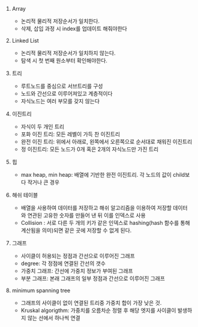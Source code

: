 1. Array

   - 논리적 물리적 저장순서가 일치한다.
   - 삭제, 삽입 과정 시 index를 업데이트 해줘야한다

2. Linked List

   - 논리적 물리적 저장순서가 일치하지 않는다.
   - 탐색 시 첫 번째 원소부터 확인해야한다.

3. 트리

   - 루트노드를 중심으로 서브트리를 구성
   - 노드와 간선으로 이루어져있고 계층적이다
   - 자식노드는 여러 부모를 갖지 않는다

4. 이진트리

   - 자식이 두 개인 트리
   - 포화 이진 트리: 모든 레벨이 가득 찬 이진트리
   - 완전 이진 트리: 위에서 아래로, 왼쪽에서 오른쪽으로 순서대로 채워진 이진트리
   - 정 이진트리: 모든 노드가 0개 혹은 2개의 자식노드만 가진 트리

5. 힙

   - max heap, min heap: 배열에 기반한 완전 이진트리. 각 노드의 값이 child보다 작거나 큰 경우

6. 해쉬 테이블

   - 배열을 사용하여 데이터를 저장하고 해쉬 알고리즘을 이용하여 저장할 데이터와 연관된 고유한 숫자를 만들어 낸 뒤 이를 인덱스로 사용
   - Collision : 서로 다른 두 개의 키가 같은 인덱스로 hashing(hash 함수를 통해 계산됨을 의미)되면 같은 곳에 저장할 수 없게 된다.

7. 그래프

   - 사이클이 허용되는 정점과 간선으로 이루어진 그래프
   - degree: 각 정점에 연결된 간선의 갯수
   - 가중치 그래프: 간선에 가중치 정보가 부여된 그래프
   - 부분 그래프: 본래 그래프의 일부 정점과 간선으로 이루어진 그래프

8. minimum spanning tree
   - 그래프의 사이클이 없이 연결된 트리중 가중치 합이 가장 낮은 것.
   - Kruskal algorigthm: 가중치를 오름차순 정렬 후 해당 엣지를 사이클이 발생하지 않는 선에서 하나씩 연결
